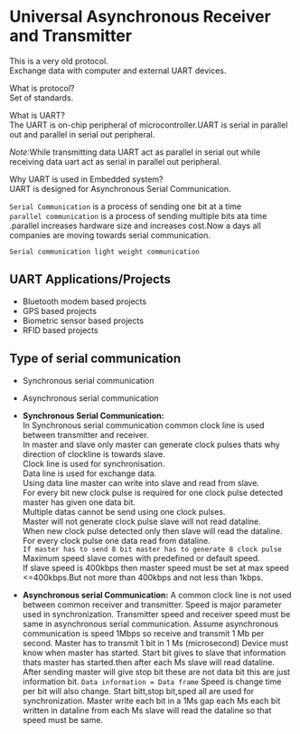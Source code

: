 # Universal Asynchronous Receiver and Transmitter  

This is a very old protocol.   
Exchange data with computer and external UART devices. 
  
What is protocol?    
Set of standards.   
 
What is UART?  
The UART is on-chip peripheral of microcontroller.UART is serial in parallel out and parallel in serial out peripheral.   
  
*Note*:While transmitting data UART act as parallel in serial out while receiving data uart act as serial in parallel out peripheral.    

Why UART is used in Embedded system?  
UART is designed for Asynchronous Serial Communication.    

`Serial Communication` is a process of sending one bit at a time    
`parallel communication` is a process of sending multiple bits ata time .parallel increases hardware size and increases cost.Now a days all companies are moving towards serial communication.      
 
`Serial communication light weight communication` 

## UART Applications/Projects

- Bluetooth modem based projects
- GPS based projects
- Biometric sensor based projects
- RFID based projects

## Type of serial communication

- Synchronous serial communication
- Asynchronous serial communication

- **Synchronous Serial Communication:**   
In Synchronous serial communication common clock line is used between transmitter and receiver.  
In master and slave only master can generate clock pulses thats why direction of clockline is towards slave.   
Clock line is used for synchronisation.  
Data line is used for exchange data.  
Using data line master can write into slave and read from slave.   
For every bit new clock pulse is required for one clock pulse detected master has given one data bit.  
Multiple datas cannot be send using one clock pulses.  
Master will not generate clock pulse slave will not read dataline.  
When new clock pulse detected only then slave will read the dataline.  
For every clock pulse one data read from dataline.  
`If master has to send 8 bit master has to generate 8 clock pulse`  
Maximum speed slave comes with predefined or default speed.  
If slave speed is 400kbps then master speed must be set at max speed <=400kbps.But not more than 400kbps and not less than 1kbps.  
 
- **Asynchronous serial Communication:**
A common clock line is not used between common receiver and transmitter.
Speed is major parameter used in synchronization.
Transmitter speed and receiver speed must be same in asynchronous serial communication.
Assume asynchronous communication is speed 1Mbps so receive and transmit 1 Mb per second.
Master has to transmit 1 bit in 1 Ms (microsecond)
Device must know when master has started.
Start bit gives to slave that information thats master has started.then after each Ms slave will read dataline.  After sending master will give stop bit these are not data bit this are just information bit.
`Data information = Data frame`
Speed is change time per bit will also change.
Start bitt,stop bit,sped all are used for synchronization.
Master write each bit in a 1Ms gap each Ms each bit written in dataline from each Ms slave will read the dataline so that speed must be same.
